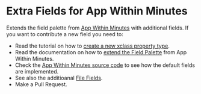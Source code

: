 # Extra Fields for App Within Minutes

Extends the field palette from [App Within Minutes](http://extensions.xwiki.org/xwiki/bin/view/Extension/App%20Within%20Minutes%20Application#HFieldPalette) with additional fields. If you want to contribute a new field you need to:

* Read the tutorial on how to [create a new xclass property type](http://www.xwiki.org/xwiki/bin/view/Documentation/DevGuide/Tutorials/CreatingNewXClassPropertyTypes/).
* Read the documentation on how to [extend the Field Palette](http://extensions.xwiki.org/xwiki/bin/view/Extension/App%20Within%20Minutes%20Application#HFieldPalette-1) from App Within Minutes.
* Check the [App Within Minutes source code](https://github.com/xwiki/xwiki-platform/tree/master/xwiki-platform-core/xwiki-platform-appwithinminutes/xwiki-platform-appwithinminutes-ui) to see how the default fields are implemented.
* See also the additioanal [File Fields](https://github.com/xwiki-contrib/appwithinminutes-filefields).
* Make a Pull Request.
